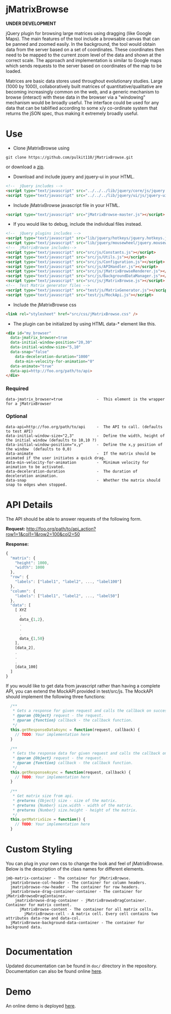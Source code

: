 jMatrixBrowse
=============

**UNDER DEVELOPMENT**

jQuery plugin for browsing large matrices using dragging (like Google Maps). The main features of the tool include a browsable canvas that can be panned and zoomed easily. In the background, the tool would obtain data from the server based on a set of coordinates. These coordinates then need to be mapped to the current zoom level of the data and shown at the correct scale. The approach and implementation is similar to Google maps which sends requests to the server based on coordinates of the map to be loaded.

Matrices are basic data stores used throughout evolutionary studies. Large (1000 by 1000), collaboratively built matrices of quantitative/qualitative are becoming increasingly common on the web, and a generic mechanism to browse (interact) with these data in the browser via a "windowing" mechanism would be broadly useful. The interface could be used for any data that can be tablified according to some x/y co-ordinate system that returns the jSON spec, thus making it extremely broadly useful.

Use
===

* Clone jMatrixBrowse using
```shell
git clone https://github.com/pulkit110/jMatrixBrowse.git
```
or download a [zip](https://github.com/pulkit110/jMatrixBrowse/zipball/master).

* Download and include jquery and jquery-ui in your HTML. 
```html 
<!--  jQuery includes -->
<script type="text/javascript" src="../../../lib/jquery/core/js/jquery.js"></script>
<script type="text/javascript" src="../../../lib/jquery/ui/js/jquery-ui-all.js"></script>
```

* Include jMatrixBrowse javascript file in your HTML. 
```html
<script type="text/javascript" src="jMatrixBrowse-master.js"></script> 
```

* If you would like to debug, include the individual files instead.
```html
<!--  jQuery plugins includes -->
<script type="text/javascript" src="lib/jquery/hotkeys/jquery.hotkeys.js"></script>
<script type="text/javascript" src="lib/jquery/mousewheel/jquery.mousewheel.js"></script>
<!--  jMatrixBrowse includes-->
<script type="text/javascript" src="src/js/Constants.js"></script>
<script type="text/javascript" src="src/js/Utils.js"></script>
<script type="text/javascript" src="src/js/Configuration.js"></script>
<script type="text/javascript" src="src/js/APIHandler.js"></script>
<script type="text/javascript" src="src/js/jMatrixBrowseRenderer.js"></script>
<script type="text/javascript" src="src/js/BackgroundDataManager.js"></script>
<script type="text/javascript" src="src/js/jMatrixBrowse.js"></script>
<!--  Test Matrix generator files -->
<script type="text/javascript" src="test/js/MatrixGenerator.js"></script>
<script type="text/javascript" src="test/js/MockApi.js"></script>
```

* Include the jMatrixBrowse css
```html
<link rel="stylesheet" href="src/css/jMatrixBrowse.css" />
```

* The plugin can be initialized by using HTML data-* element like this.
```html
<div id="my_browser"
  data-jmatrix_browser=true
  data-initial-window-position="20,30"
  data-initial-window-size="5,10"
  data-snap="false"
	data-deceleration-duration="1000"
	data-min-velocity-for-animation="0"
  data-animate="true"
  data-api=http://foo.org/path/to/api>
</div>
```

### Required

```
data-jmatrix_browser=true               -  This element is the wrapper for a jMatrixBrowser

```

### Optional
```
data-api=http://foo.org/path/to/api     -  The API to call. (defaults to test API)
data-initial-window-size="2,3"          -  Define the width, height of the initial window (defaults to 10,10 ?)
data-initial-window-position="x,y"      -  Define the x,y position of the window  (defaults to 0,0)
data-animate                            -  If the matrix should be animated if the user initiates a quick drag.
data-min-velocity-for-animation         -  Minimum velocity for animation to be activated.
data-deceleration-duration              -  The duration of deceleration animation.
data-snap                               -  Whether the matrix should snap to edges when stopped.
```

API Details
===========

The API should be able to answer requests of the following form.

**Request:** http://foo.org/path/to/api_action?row1=1&col1=1&row2=100&col2=50

**Response:**
```javascript
{
  "matrix": {
    "height": 1000,
    "width": 1000
  },
  "row": {
    "labels": ["label1", "label2", ..., "label100"]
  },
  "column": {
    "labels": ["label1", "label2", ..., "label50"]
  },
  "data": [
    [ XYZ
      ,
      data_{1,2},
      .
      .
      .
      data_{1,50}
    ],
    [data_2],
    .
    .
    .
    [data_100]
  ]
}
```

If you would like to get data from javascript rather than having a complete API, you can extend the MockAPI provided in test/src/js.
The MockAPI should implement the following three functions:
```javascript
  /**
   * Gets a response for given request and calls the callback on success.
   * @param {Object} request - the request.
   * @param {function} callback - the callback function.
   */
  this.getResponseDataAsync = function(request, callback) {
    // TODO: Your implementation here
  }
  
  /**
   * Gets the response data for given request and calls the callback on success.
   * @param {Object} request - the request.
   * @param {function} callback - the callback function.
   */
  this.getResponseAsync = function(request, callback) {
    // TODO: Your implementation here
  }
  
  /**
   * Get matrix size from api. 
   * @returns {Object} size - size of the matrix. 
   * @returns {Number} size.width - width of the matrix. 
   * @returns {Number} size.height - height of the matrix.
   */
  this.getMatrixSize = function() {
    // TODO: Your implementation here
  }
```

Custom Styling
==============

You can plug in your own css to change the look and feel of jMatrixBrowse. Below is the description of the class names for different elements. 
```
jmb-matrix-container - The container for jMatrixBrowse. 
  jmatrixbrowse-col-header - The container for column headers.
  jmatrixbrowse-row-header - The container for row headers.
  jmatrixbrowse-drag-container-container - The container for jMatrixBrowseDragContainer.
    jmatrixbrowse-drag-container - jMatrixBrowseDragContainer. Container for matrix content.
      jMatrixBrowse-content - The container for all matrix cells. 
        jMatrixBrowse-cell - A matrix cell. Every cell contains two attributes data-row and data-col.
  jMatrixBrowse-background-data-container - The container for background data. 
  
```

Documentation
=============
Updated documentation can be found in `doc/` directory in the repository. Documentation can also be found online [here](http://pulkitgoyal.in/Demo/jMatrixBrowse/doc/). 

Demo
====
An online demo is deployed [here](http://pulkitgoyal.in/Demo/jMatrixBrowse/).